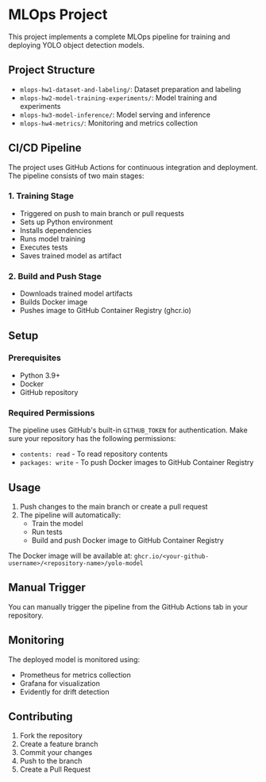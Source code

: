 # MLOps Project

This project implements a complete MLOps pipeline for training and deploying YOLO object detection models.

## Project Structure

- `mlops-hw1-dataset-and-labeling/`: Dataset preparation and labeling
- `mlops-hw2-model-training-experiments/`: Model training and experiments
- `mlops-hw3-model-inference/`: Model serving and inference
- `mlops-hw4-metrics/`: Monitoring and metrics collection

## CI/CD Pipeline

The project uses GitHub Actions for continuous integration and deployment. The pipeline consists of two main stages:

### 1. Training Stage
- Triggered on push to main branch or pull requests
- Sets up Python environment
- Installs dependencies
- Runs model training
- Executes tests
- Saves trained model as artifact

### 2. Build and Push Stage
- Downloads trained model artifacts
- Builds Docker image
- Pushes image to GitHub Container Registry (ghcr.io)

## Setup

### Prerequisites
- Python 3.9+
- Docker
- GitHub repository

### Required Permissions
The pipeline uses GitHub's built-in `GITHUB_TOKEN` for authentication. Make sure your repository has the following permissions:
- `contents: read` - To read repository contents
- `packages: write` - To push Docker images to GitHub Container Registry

## Usage

1. Push changes to the main branch or create a pull request
2. The pipeline will automatically:
   - Train the model
   - Run tests
   - Build and push Docker image to GitHub Container Registry

The Docker image will be available at: `ghcr.io/<your-github-username>/<repository-name>/yolo-model`

## Manual Trigger
You can manually trigger the pipeline from the GitHub Actions tab in your repository.

## Monitoring
The deployed model is monitored using:
- Prometheus for metrics collection
- Grafana for visualization
- Evidently for drift detection

## Contributing
1. Fork the repository
2. Create a feature branch
3. Commit your changes
4. Push to the branch
5. Create a Pull Request 